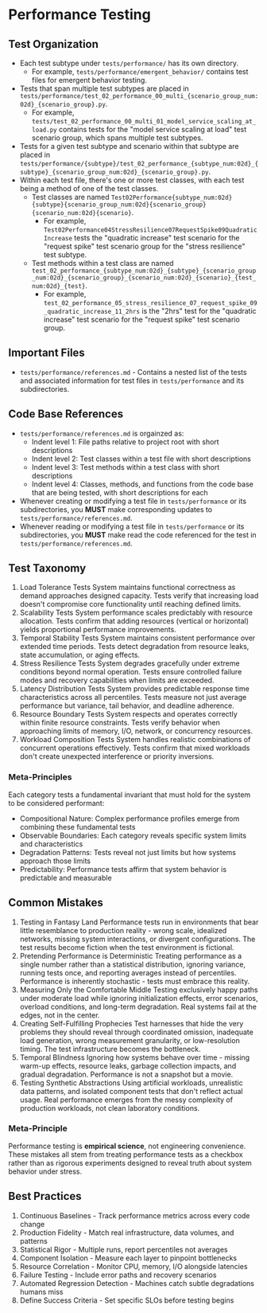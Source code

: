 # Performance Testing

## Test Organization

- Each test subtype under `tests/performance/` has its own directory.
  - For example, `tests/performance/emergent_behavior/` contains test files for emergent behavior testing.
- Tests that span multiple test subtypes are placed in `tests/performance/test_02_performance_00_multi_{scenario_group_num:02d}_{scenario_group}.py`.
  - For example, `tests/test_02_performance_00_multi_01_model_service_scaling_at_load.py` contains tests for the "model service scaling at load" test scenario group, which spans multiple test subtypes.
- Tests for a given test subtype and scenario within that subtype are placed in `tests/performance/{subtype}/test_02_performance_{subtype_num:02d}_{subtype}_{scenario_group_num:02d}_{scenario_group}.py`.
- Within each test file, there's one or more test classes, with each test being a method of one of the test classes.
  - Test classes are named `Test02Performance{subtype_num:02d}{subtype}{scenario_group_num:02d}{scenario_group}{scenario_num:02d}{scenario}`.
    - For example, `Test02Performance04StressResilience07RequestSpike09QuadraticIncrease` tests the "quadratic increase" test scenario for the "request spike" test scenario group for the "stress resilience" test subtype.
  - Test methods within a test class are named `test_02_performance_{subtype_num:02d}_{subtype}_{scenario_group_num:02d}_{scenario_group}_{scenario_num:02d}_{scenario}_{test_num:02d}_{test}`.
    - For example, `test_02_performance_05_stress_resilience_07_request_spike_09_quadratic_increase_11_2hrs` is the "2hrs" test for the "quadratic increase" test scenario for the "request spike" test scenario group.

## Important Files

- `tests/performance/references.md` - Contains a nested list of the tests and associated information for test files in `tests/performance` and its subdirectories.

## Code Base References

- `tests/performance/references.md` is orgainzed as:
  - Indent level 1: File paths relative to project root with short descriptions
  - Indent level 2: Test classes within a test file with short descriptions
  - Indent level 3: Test methods within a test class with short descriptions
  - Indent level 4: Classes, methods, and functions from the code base that are being tested, with short descriptions for each
- Whenever creating or modifying a test file in `tests/performance` or its subdirectories, you **MUST** make corresponding updates to `tests/performance/references.md`.
- Whenever reading or modifying a test file in `tests/performance` or its subdirectories, you **MUST** make read the code referenced for the test in `tests/performance/references.md`.

## Test Taxonomy

1. Load Tolerance Tests
  System maintains functional correctness as demand approaches designed capacity. Tests verify that increasing load doesn't compromise core functionality until reaching defined limits.
2. Scalability Tests
  System performance scales predictably with resource allocation. Tests confirm that adding resources (vertical or horizontal) yields proportional performance improvements.
3. Temporal Stability Tests
  System maintains consistent performance over extended time periods. Tests detect degradation from resource leaks, state accumulation, or aging effects.
4. Stress Resilience Tests
  System degrades gracefully under extreme conditions beyond normal operation. Tests ensure controlled failure modes and recovery capabilities when limits are exceeded.
5. Latency Distribution Tests
  System provides predictable response time characteristics across all percentiles. Tests measure not just average performance but variance, tail behavior, and deadline adherence.
6. Resource Boundary Tests
  System respects and operates correctly within finite resource constraints. Tests verify behavior when approaching limits of memory, I/O, network, or concurrency resources.
7. Workload Composition Tests
  System handles realistic combinations of concurrent operations effectively. Tests confirm that mixed workloads don't create unexpected interference or priority inversions.

### Meta-Principles

Each category tests a fundamental invariant that must hold for the system to be considered performant:

- Compositional Nature: Complex performance profiles emerge from combining these fundamental tests
- Observable Boundaries: Each category reveals specific system limits and characteristics
- Degradation Patterns: Tests reveal not just limits but how systems approach those limits
- Predictability: Performance tests affirm that system behavior is predictable and measurable

## Common Mistakes

1. Testing in Fantasy Land
  Performance tests run in environments that bear little resemblance to production reality - wrong scale, idealized networks, missing system interactions, or divergent configurations. The test results become fiction when the test environment is fictional.
2. Pretending Performance is Deterministic
  Treating performance as a single number rather than a statistical distribution, ignoring variance, running tests once, and reporting averages instead of percentiles. Performance is inherently stochastic - tests must embrace this reality.
3. Measuring Only the Comfortable Middle
  Testing exclusively happy paths under moderate load while ignoring initialization effects, error scenarios, overload conditions, and long-term degradation. Real systems fail at the edges, not in the center.
4. Creating Self-Fulfilling Prophecies
  Test harnesses that hide the very problems they should reveal through coordinated omission, inadequate load generation, wrong measurement granularity, or low-resolution timing. The test infrastructure becomes the bottleneck.
5. Temporal Blindness
  Ignoring how systems behave over time - missing warm-up effects, resource leaks, garbage collection impacts, and gradual degradation. Performance is not a snapshot but a movie.
6. Testing Synthetic Abstractions
  Using artificial workloads, unrealistic data patterns, and isolated component tests that don't reflect actual usage. Real performance emerges from the messy complexity of production workloads, not clean laboratory conditions.

### Meta-Principle

Performance testing is **empirical science**, not engineering convenience. These mistakes all stem from treating performance tests as a checkbox rather than as rigorous experiments designed to reveal truth about system behavior under stress.

## Best Practices

1. Continuous Baselines - Track performance metrics across every code change
2. Production Fidelity - Match real infrastructure, data volumes, and patterns
3. Statistical Rigor - Multiple runs, report percentiles not averages
4. Component Isolation - Measure each layer to pinpoint bottlenecks
5. Resource Correlation - Monitor CPU, memory, I/O alongside latencies
6. Failure Testing - Include error paths and recovery scenarios
7. Automated Regression Detection - Machines catch subtle degradations humans miss
8. Define Success Criteria - Set specific SLOs before testing begins
